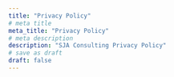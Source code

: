 ```yaml
---
title: "Privacy Policy"
# meta title
meta_title: "Privacy Policy"
# meta description
description: "SJA Consulting Privacy Policy"
# save as draft
draft: false
---
```

<div name="termly-embed" data-id="daedc8f9-d462-49bd-9de5-76e4c6f126c8"></div>
<script type="text/javascript">(function(d, s, id) {
  var js, tjs = d.getElementsByTagName(s)[0];
  if (d.getElementById(id)) return;
  js = d.createElement(s); js.id = id;
  js.src = "https://app.termly.io/embed-policy.min.js";
  tjs.parentNode.insertBefore(js, tjs);
}(document, 'script', 'termly-jssdk'));</script>